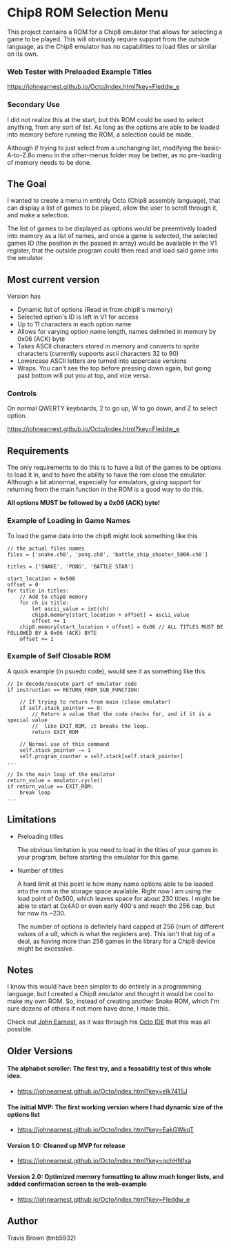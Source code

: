 # Chip8 ROM Selection Menu
This project contains a ROM for a Chip8 emulator that allows for selecting a game to be played. This will obviously require support from the outside language, as the Chip8 emulator has no capabilities to load files or similar on its own.

### Web Tester with Preloaded Example Titles

https://johnearnest.github.io/Octo/index.html?key=FIeddw_e

### Secondary Use
I did not realize this at the start, but this ROM could be used to select anything, from any sort of list. As long as the options are able to be loaded into memory before running the ROM, a selection could be made.

Although if trying to just select from a unchanging list, modifying the basic-A-to-Z.8o menu in the other-menus folder may be better, as no pre-loading of memory needs to be done.

## The Goal
I wanted to create a menu in entirely Octo (Chip8 assembly language), that can display a list of games to be played, allow the user to scroll through it, and make a selection.

The list of games to be displayed as options would be preemtively loaded into memory as a list of names, and once a game is selected, the selected games ID (the position in the passed in array) would be available in the V1 register, that the outside program could then read and load said game into the emulator.

## Most current version
Version has
- Dynamic list of options (Read in from chip8's memory)
- Selected option's ID is left in V1 for access
- Up to 11 characters in each option name
- Allows for varying option name length, names delimited in memory by 0x06 (ACK) byte
- Takes ASCII characters stored in memory and converts to sprite characters (currently supports ascii characters 32 to 90)
- Lowercase ASCII letters are turned into uppercase versions
- Wraps. You can't see the top before pressing down again, but going past bottom will put you at top, and vice versa.

### Controls
On normal QWERTY keyboards, 2 to go up, W to go down, and Z to select option.

https://johnearnest.github.io/Octo/index.html?key=FIeddw_e

## Requirements
The only requirements to do this is to have a list of the games to be options to load it in, and to have the ability to have the rom close the emulator. Although a bit abnormal, especially for emulators, giving support for returning from the main function in the ROM is a good way to do this.

**All options MUST be followed by a 0x06 (ACK) byte!**

### Example of Loading in Game Names
To load the game data into the chip8 might look something like this
```
// the actual files names
files = ['snake.ch8', 'pong.ch8', 'battle_ship_shooter_5000.ch8']

titles = ['SNAKE', 'PONG', 'BATTLE STAR']

start_location = 0x500
offset = 0
for title in titles:
    // Add to chip8 memory
    for ch in title:
        let ascii_value = int(ch)
        chip8.memory[start_location + offset] = ascii_value
        offset += 1
    chip8.memory[start_location + offset] = 0x06 // ALL TITLES MUST BE FOLLOWED BY A 0x06 (ACK) BYTE
    offset += 1
```

### Example of Self Closable ROM
A quick example (in psuedo code), would see it as something like this

```
// In decode/execute part of emulator code
if instruction == RETURN_FROM_SUB_FUNCTION:

    // If trying to return from main (close emulator)
    if self.stack_pointer == 0:
        // Return a value that the code checks for, and if it is a special value
        //  like EXIT_ROM, it breaks the loop.
        return EXIT_ROM

    // Normal use of this command
    self.stack_pointer -= 1
    self.program_counter = self.stack[self.stack_pointer]
...

// In the main loop of the emulator
return_value = emulator.cycle()
if return_value == EXIT_ROM:
    break loop
...
```

## Limitations
- Preloading titles

    The obvious limitation is you need to load in the titles of your games in your program, before starting the emulator for this game. 

- Number of titles

    A hard limit at this point is how many name options able to be loaded into the rom in the storage space available. Right now I am using the load point of 0x500, which leaves space for about 230 titles. I might be able to start at 0x4A0 or even early 400's and reach the 256 cap, but for now its ~230.

    The number of options is definitely hard capped at 256 (num of different values of a u8, which is what the registers are). This isn't that big of a deal, as having more than 256 games in the library for a Chip8 device might be excessive.

## Notes
I know this would have been simpler to do entirely in a programming language, but I created a Chip8 emulator and thought it would be cool to make my own ROM. So, instead of creating another Snake ROM, which I'm sure dozens of others if not more have done, I made this.

Check out [John Earnest](https://github.com/JohnEarnest), as it was through his [Octo IDE](https://johnearnest.github.io/Octo/) that this was all possible.

## Older Versions
#### The alphabet scroller: The first try, and a feasability test of this whole idea.

- https://johnearnest.github.io/Octo/index.html?key=eIk7415J

#### The initial MVP: The first working version where I had dynamic size of the options list

- https://johnearnest.github.io/Octo/index.html?key=EakGWkqT

#### Version 1.0: Cleaned up MVP for release

- https://johnearnest.github.io/Octo/index.html?key=qchHNfxa

#### Version 2.0: Optimized memory formatting to allow much longer lists, and added confirmation screen to the web-example

- https://johnearnest.github.io/Octo/index.html?key=FIeddw_e

## Author
Travis Brown (tmb5932)
